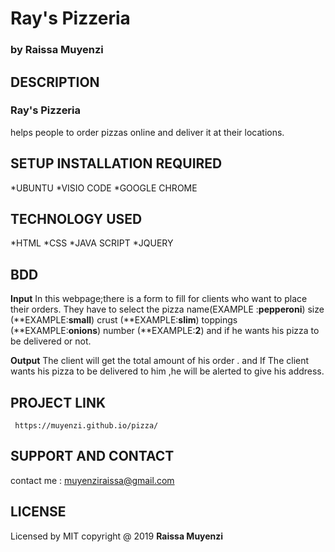 # Ray's Pizzeria
### by  **Raissa Muyenzi**
## DESCRIPTION
### Ray's Pizzeria 
helps people to order pizzas online and deliver it at their locations.
## SETUP INSTALLATION  REQUIRED
   *UBUNTU
   *VISIO CODE
   *GOOGLE CHROME

## TECHNOLOGY USED 
   *HTML
   *CSS
   *JAVA SCRIPT
   *JQUERY
## BDD 
  **Input**
  In this webpage;there is a form to fill for clients who want to place their orders.
  They have to select the pizza name(EXAMPLE :**pepperoni**) 
  size (**EXAMPLE:**small**) 
  crust (**EXAMPLE:**slim**)
  toppings (**EXAMPLE:**onions**)
  number (**EXAMPLE:**2**) 
  and if he wants his pizza to be delivered or not.

  **Output**
   The client will get the total amount of his order .
    and If The client wants his pizza to be delivered to him ,he will be alerted to give his address. 
## PROJECT LINK
     https://muyenzi.github.io/pizza/
## SUPPORT AND CONTACT
 contact me : muyenziraissa@gmail.com

 ## LICENSE
 Licensed by MIT copyright @ 2019 **Raissa Muyenzi**   
